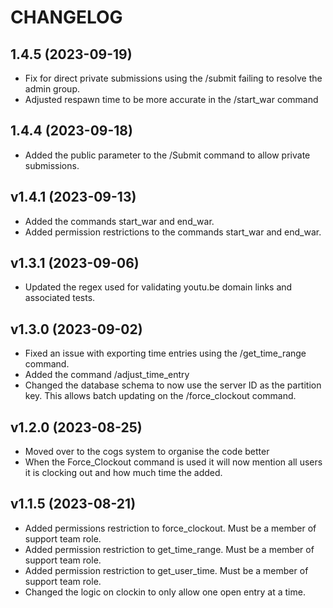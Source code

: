 # CHANGELOG

## 1.4.5 (2023-09-19)

* Fix for direct private submissions using the /submit failing to resolve the admin group.
* Adjusted respawn time to be more accurate in the /start_war command

## 1.4.4 (2023-09-18)

* Added the public parameter to the /Submit command to allow private submissions.

## v1.4.1 (2023-09-13)

* Added the commands start_war and end_war.
* Added permission restrictions to the commands start_war and end_war.

## v1.3.1 (2023-09-06)

* Updated the regex used for validating youtu.be domain links and associated tests.

## v1.3.0 (2023-09-02)

* Fixed an issue with exporting time entries using the /get_time_range command.
* Added the command /adjust_time_entry
* Changed the database schema to now use the server ID as the partition key. This allows batch updating on the /force_clockout command.

## v1.2.0 (2023-08-25)

* Moved over to the cogs system to organise the code better
* When the Force_Clockout command is used it will now mention all users it is clocking out and how much time the added.

## v1.1.5 (2023-08-21)

* Added permissions restriction to force_clockout. Must be a member of support team role.
* Added permission restriction to get_time_range. Must be a member of support team role.
* Added permission restriction to get_user_time. Must be a member of support team role.
* Changed the logic on clockin to only allow one open entry at a time.
